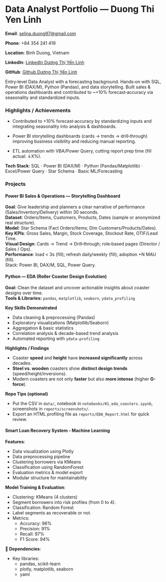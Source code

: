 # Data Analyst Portfolio — Duong Thi Yen Linh

**Email**: selina.duong97@gmail.com 

**Phone**: +84 354 241 419 

**Location**: Binh Duong, Vietnam 

**LinkedIn**: [LinkedIn Dương Thị Yến Linh](www.linkedin.com/in/dương-thị-yến-linh-140a67216)

**GitHub**: [Github Dương Thị Yến Linh](https://github.com/SelinaYenLinh)

Entry‑level Data Analyst with a forecasting background. Hands‑on with SQL, Power BI (DAX/M), Python (Pandas), and data storytelling. Built sales & operations dashboards and contributed to ~+10% forecast‑accuracy via seasonality and standardized inputs.

### Highlights / Achievements  
- Contributed to +10% forecast‑accuracy by standardizing inputs and integrating seasonality into analysis & dashboards.

- Power BI storytelling dashboards (cards → trends → drill‑through) improving business visibility and reducing manual reporting.

- ETL automation with VBA/Power Query, cutting report prep time (fill actual: ↓X%).

**Tech Stack**: SQL · Power BI (DAX/M) · Python (Pandas/Matplotlib) · Excel/Power Query · Star Schema · Basic ML/Forecasting

### Projects
#### **Power BI Sales & Operations — Storytelling Dashboard**  
**Goal**: Give leadership and planners a clear narrative of performance (Sales/Inventory/Delivery) within 30 seconds.  
**Dataset**: Orders/Items, Customers, Products, Dates (sample or anonymized real structure).  
**Model**: Star Schema (Fact Orders/Items; Dim Customers/Products/Dates).  
**Key KPIs**: Gross Sales, Margin, Stock Coverage, Stockout Rate, OTIF/Lead Time.  
**Visual Design**: Cards → Trend → Drill‑through; role‑based pages (Director / Sales / Ops).  
**Performance**: load < 3s (fill); refresh daily/weekly (fill); adoption +N MAU (fill).  
Stack: Power BI, DAX/M, SQL, Power Query.  

#### **Python — EDA (Roller Coaster Design Evolution)**

**Goal:** Clean the dataset and uncover actionable insights about coaster designs over time.  
**Tools & Libraries:** `pandas`, `matplotlib`, `seaborn`, `ydata_profiling`  

**Key Skills Demonstrated**
- Data cleaning & preprocessing (Pandas)
- Exploratory visualizations (Matplotlib/Seaborn)
- Aggregation & basic statistics
- Correlation analysis & decade-based trend analysis
- Automated reporting with `ydata-profiling`

**Highlights / Findings**
- Coaster **speed** and **height** have **increased significantly** across decades.
- **Steel vs. wooden** coasters show **distinct design trends** (speed/height/inversions).
- Modern coasters are not only **faster** but also **more intense** (higher **G-force**).

**Repo Tips (optional)**
- Put the CSV in `data/`, notebook in `notebooks/01_eda_coasters.ipynb`, screenshots in `reports/screenshots/`.
- Export an HTML profiling file as `reports/EDA_Report.html` for quick review.
#### **Smart Loan Recovery System - Machine Learning**
**Features**:   
- Data visualization using Plotly  
- Data preprocessing pipeline  
- Clustering borrowers via KMeans  
- Classification using RandomForest  
- Evaluation metrics & model export  
- Modular structure for maintainability  

**Model Training & Evaluation**:
- Clustering: KMeans (4 clusters)  
- Segment borrowers into risk profiles (from 0 to 4).  
- Classification: Random Forest  
- Label segments as recoverable or not.  
- Metrics:  
    - Accuracy: 96%  
    - Precision: 91%  
    - Recall: 97%  
    - F1 Score: 94%  

**🧾 Dependencies**:
- Key libraries:  
    - pandas, scikit-learn  
    - plotly, matplotlib, seaborn  
    - yaml    